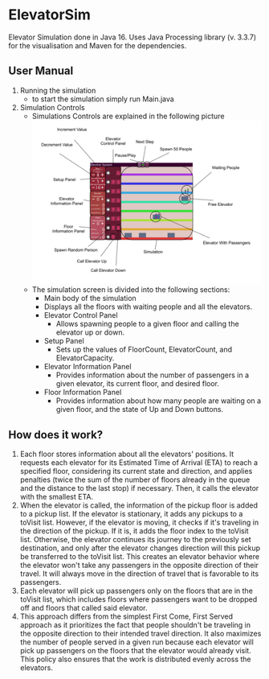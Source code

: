 # ElevatorSim

Elevator Simulation done in Java 16. Uses Java Processing library (v. 3.3.7) for the visualisation and Maven for the dependencies.

## User Manual
1. Running the simulation
   - to start the simulation simply run Main.java
2. Simulation Controls
   - Simulations Controls are explained in the following picture
   ![Info](info.jpg?raw=true "Simulation Screen")
   - The simulation screen is divided into the following sections:
      - Main body of the simulation
       - Displays all the floors with waiting people and all the elevators.
     - Elevator Control Panel
       - Allows spawning people to a given floor and calling the elevator up or down.
     - Setup Panel
       - Sets up the values of FloorCount, ElevatorCount, and ElevatorCapacity.
     - Elevator Information Panel
       - Provides information about the number of passengers in a given elevator, its current floor, and desired floor.
     - Floor Information Panel
       - Provides information about how many people are waiting on a given floor, and the state of Up and Down buttons.
## How does it work?

1. Each floor stores information about all the elevators' positions. It requests each elevator for its Estimated Time of Arrival (ETA) to reach a specified floor, considering its current state and direction, and applies penalties (twice the sum of the number of floors already in the queue and the distance to the last stop) if necessary. Then, it calls the elevator with the smallest ETA.
2. When the elevator is called, the information of the pickup floor is added to a pickup list. If the elevator is stationary, it adds any pickups to a toVisit list. However, if the elevator is moving, it checks if it's traveling in the direction of the pickup. If it is, it adds the floor index to the toVisit list. Otherwise, the elevator continues its journey to the previously set destination, and only after the elevator changes direction will this pickup be transferred to the toVisit list. This creates an elevator behavior where the elevator won't take any passengers in the opposite direction of their travel. It will always move in the direction of travel that is favorable to its passengers.
3. Each elevator will pick up passengers only on the floors that are in the toVisit list, which includes floors where passengers want to be dropped off and floors that called said elevator.
4. This approach differs from the simplest First Come, First Served approach as it prioritizes the fact that people shouldn't be traveling in the opposite direction to their intended travel direction. It also maximizes the number of people served in a given run because each elevator will pick up passengers on the floors that the elevator would already visit. This policy also ensures that the work is distributed evenly across the elevators.